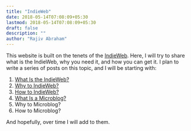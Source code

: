```yaml
---
title: "IndieWeb"
date: 2018-05-14T07:08:09+05:30
lastmod: 2018-05-14T07:08:09+05:30
draft: false
description: ""
author: "Rajiv Abraham"
---
```


This website is built on the tenets of the <a href="https://indieweb.org/" target="_blank" rel="noopener">IndieWeb</a>. Here, I will try to share what is the IndieWeb, why you need it, and how you can get it. I plan to write a series of posts on this topic, and I will be starting with:

1.  [What Is the IndieWeb?](https://abraham.onl/89/what-is-the-indieweb/)
2.  [Why to IndieWeb?](https://abraham.onl/93/why-to-indieweb/)
3.  [How to IndieWeb?](https://abraham.onl/98/how-to-indieweb/)
4.  [What Is a Microblog?](https://abraham.onl/126/what-is-a-microblog/)
5.  Why to Microblog?
6.  How to Microblog?

And hopefully, over time I will add to them.